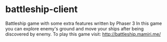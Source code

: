# battleship-client
Battleship game with some extra features written by Phaser 3
In this game you can explore enemy's ground and move your ships after being discovered by enemy.
To play this game visit: http://battleship.mamiri.me/
